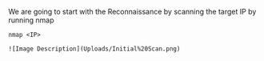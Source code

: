 We are going to start with the Reconnaissance by scanning the target IP by running nmap
```nmap
nmap <IP>

![Image Description](Uploads/Initial%20Scan.png)
